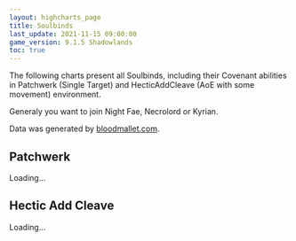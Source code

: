 ```yaml
---
layout: highcharts_page
title: Soulbinds
last_update: 2021-11-15 09:00:00
game_version: 9.1.5 Shadowlands
toc: true
---
```


The following charts present all Soulbinds, including their Covenant abilities in Patchwerk (Single Target) and HecticAddCleave (AoE with some movement) environment.

Generaly you want to join Night Fae, Necrolord or Kyrian.

Data was generated by [bloodmallet.com](https://bloodmallet.com).

## Patchwerk
<div id="bloodmallet_soulbinds_patchwerk" class="bloodmallet_chart" data-wow-class="shaman" data-wow-spec="elemental" data-type="soul_binds"  data-font-color="#eee" data-background-color="#222" data-entries="50">Loading...</div>

## Hectic Add Cleave
<div id="bloodmallet_soulbinds_hecticaddcleave" class="bloodmallet_chart" data-wow-class="shaman" data-wow-spec="elemental" data-type="soul_binds" data-fight-style="hecticaddcleave" data-font-color="#eee" data-background-color="#222" data-entries="50">Loading...</div>
